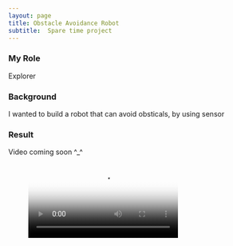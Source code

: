 ```yaml
---
layout: page
title: Obstacle Avoidance Robot
subtitle:  Spare time project
---
```

### My Role
Explorer 

### Background
I wanted to build a robot that can avoid obsticals, by using sensor
 

### Result

Video coming soon ^_^



<!-- blank line -->
<figure class="video_container">
  <video controls="true" allowfullscreen="true" poster="https://github.com/statisticalmodel/statisticalmodel.github.io/blob/master/assets/img/robot.png">
    <source src="https://github.com/statisticalmodel/statisticalmodel.github.io/blob/master/assets/img/Robot1.mp4" type="video/mp4">
  </video>
</figure>
<!-- blank line -->

